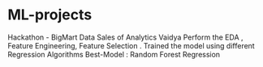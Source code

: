 # ML-projects
Hackathon -  BigMart Data Sales of Analytics Vaidya
Perform the EDA , Feature Engineering, Feature Selection .
Trained the model using different Regression Algorithms 
Best-Model : Random Forest Regression
